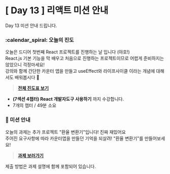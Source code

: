 # [ Day 13 ] 리액트 미션 안내

Day 13 미션 안내 드립니다.

### :calendar_spiral: 오늘의 진도

오늘은 드디어 첫번째 React 프로젝트를 진행하는 날 입니다 (야호!)  
React.js 기본 기능을 막 배우고 처음으로 진행하는 프로젝트이므로 어렵게 준비하지는 않았으니 걱정마세요!  
강의와 함께 간단한 카운터 앱을 만들고 useEffect와 라이프사이클 이라는 개념에 대해서도 배워봅시다 💪

> **[전체 진도표 보기](https://www.notion.so/winterlood/2573dd24c0484500b807d595cc19a2cd)**

- **(7섹션 4챕터) React 개발자도구 사용하기** 까지 수강합니다.
- 7개의 챕터 / 49분 소요

### 🎯 미션 안내

오늘의 과제는 추가 프로젝트 "환율 변환기"입니다! 진짜 재밌어요  
주어진 요구사항에 따라 카운터앱을 만들던 기억을 되살려! "환율 변환기"를 만들어보세요!

> **[과제 보러가기](https://github.com/winterlood/onebite-react-challenge/blob/main/missions/day13/coding-quiz)**

제출 방법은 과제 설명에 함께 포함되어 있습니다.

